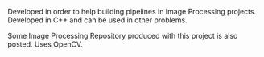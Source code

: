 Developed in order to help building pipelines in Image Processing projects. Developed in C++ and can be used in other problems.

Some Image Processing Repository produced with this project is also posted. Uses OpenCV.